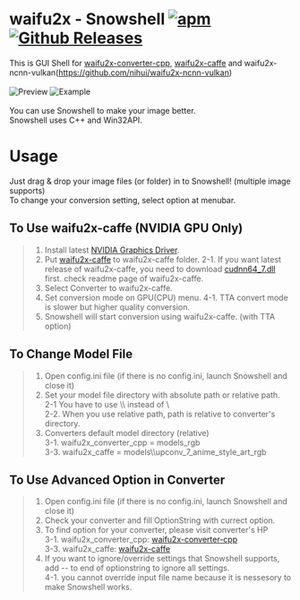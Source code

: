 # waifu2x - Snowshell [![apm](https://img.shields.io/apm/l/vim-mode.svg)]( [![apm](https://img.shields.io/apm/dm/vim-mode.svg)](https://github.com/YukihoAA/waifu2x_snowshell)) [![Github Releases](https://img.shields.io/github/downloads/YukihoAA/waifu2x_snowshell/total.svg)](https://github.com/YukihoAA/waifu2x_snowshell/releases)

This is GUI Shell for [waifu2x-converter-cpp](https://github.com/DeadSix27/waifu2x-converter-cpp), [waifu2x-caffe](https://github.com/lltcggie/waifu2x-caffe) and waifu2x-ncnn-vulkan(https://github.com/nihui/waifu2x-ncnn-vulkan) <br/> <br/>
![Preview](https://github.com/YukihoAA/waifu2x_snowshell/blob/master/Preview.PNG) ![Example](https://github.com/YukihoAA/waifu2x_snowshell/blob/master/Example.PNG) <br /> <br/>
You can use Snowshell to make your image better. <br/>
Snowshell uses C++ and Win32API. 

# Usage
Just drag & drop your image files (or folder) in to Snowshell! (multiple image supports) <br/>
To change your conversion setting, select option at menubar. <br/>

## To Use waifu2x-caffe (NVIDIA GPU Only)
> 1. Install latest [NVIDIA Graphics Driver](https://www.nvidia.co.kr/Download/index.aspx).
> 2. Put [waifu2x-caffe](https://github.com/lltcggie/waifu2x-caffe/releases) to waifu2x-caffe folder.
> 2-1. If you want latest release of waifu2x-caffe, you need to download [cudnn64_7.dll](https://developer.nvidia.com/cudnn) first. check readme page of waifu2x-caffe.
> 3. Select Converter to waifu2x-caffe.
> 4. Set conversion mode on GPU(CPU) menu.
> 4-1. TTA convert mode is slower but higher quality conversion.
> 5. Snowshell will start conversion using waifu2x-caffe. (with TTA option)

## To Change Model File
> 1. Open config.ini file (if there is no config.ini, launch Snowshell and close it) <br/>
> 2. Set your model file directory with absolute path or relative path. <br/>
> 2-1 You have to use \\\\ instead of \ <br/>
> 2-2. When you use relative path, path is relative to converter's directory. <br/>
> 3. Converters default model directory (relative) <br/>
> 3-1. waifu2x_converter_cpp = models_rgb <br/>
> 3-3. waifu2x_caffe = models\\\\upconv_7_anime_style_art_rgb <br/>

## To Use Advanced Option in Converter
> 1. Open config.ini file (if there is no config.ini, launch Snowshell and close it) <br/>
> 2. Check your converter and fill OptionString with currect option. <br/>
> 3. To find option for your converter, please visit converter's HP <br/>
> 3-1. waifu2x_converter_cpp: [waifu2x-converter-cpp](https://github.com/DeadSix27/waifu2x-converter-cpp) <br/>
> 3-3. waifu2x_caffe: [waifu2x-caffe](https://github.com/lltcggie/waifu2x-caffe) <br/>
> 4. If you want to ignore/override settings that Snowshell supports, add -- to end of optionstring to ignore all settings.<br/>
> 4-1. you cannot override input file name because it is nessesory to make Snowshell works.

